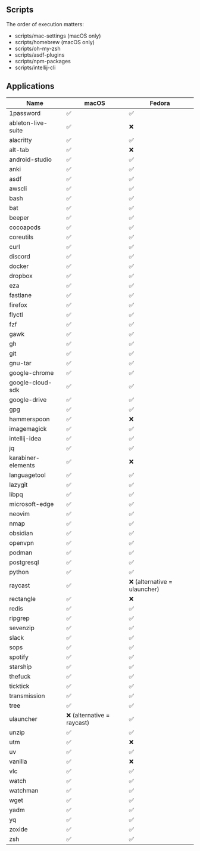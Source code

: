 ## Scripts

The order of execution matters:

- scripts/mac-settings (macOS only)
- scripts/homebrew (macOS only)
- scripts/oh-my-zsh
- scripts/asdf-plugins
- scripts/npm-packages
- scripts/intellij-cli

## Applications

| Name               | macOS                     | Fedora                      |
|--------------------|---------------------------|-----------------------------|
| 1password          | ✅                         | ✅                           |
| ableton-live-suite | ✅                         | ❌                           |
| alacritty          | ✅                         | ✅                           |
| alt-tab            | ✅                         | ❌                           |
| android-studio     | ✅                         | ✅                           |
| anki               | ✅                         | ✅                           |
| asdf               | ✅                         | ✅                           |
| awscli             | ✅                         | ✅                           |
| bash               | ✅                         | ✅                           |
| bat                | ✅                         | ✅                           |
| beeper             | ✅                         | ✅                           |
| cocoapods          | ✅                         | ✅                           |
| coreutils          | ✅                         | ✅                           |
| curl               | ✅                         | ✅                           |
| discord            | ✅                         | ✅                           |
| docker             | ✅                         | ✅                           |
| dropbox            | ✅                         | ✅                           |
| eza                | ✅                         | ✅                           |
| fastlane           | ✅                         | ✅                           |
| firefox            | ✅                         | ✅                           |
| flyctl             | ✅                         | ✅                           |
| fzf                | ✅                         | ✅                           |
| gawk               | ✅                         | ✅                           |
| gh                 | ✅                         | ✅                           |
| git                | ✅                         | ✅                           |
| gnu-tar            | ✅                         | ✅                           |
| google-chrome      | ✅                         | ✅                           |
| google-cloud-sdk   | ✅                         | ✅                           |
| google-drive       | ✅                         | ✅                           |
| gpg                | ✅                         | ✅                           |
| hammerspoon        | ✅                         | ❌                           |
| imagemagick        | ✅                         | ✅                           |
| intellij-idea      | ✅                         | ✅                           |
| jq                 | ✅                         | ✅                           |
| karabiner-elements | ✅                         | ❌                           |
| languagetool       | ✅                         | ✅                           |
| lazygit            | ✅                         | ✅                           |
| libpq              | ✅                         | ✅                           |
| microsoft-edge     | ✅                         | ✅                           |
| neovim             | ✅                         | ✅                           |
| nmap               | ✅                         | ✅                           |
| obsidian           | ✅                         | ✅                           |
| openvpn            | ✅                         | ✅                           |
| podman             | ✅                         | ✅                           |
| postgresql         | ✅                         | ✅                           |
| python             | ✅                         | ✅                           |
| raycast            | ✅                         | ❌ (alternative = ulauncher) |
| rectangle          | ✅                         | ❌                           |
| redis              | ✅                         | ✅                           |
| ripgrep            | ✅                         | ✅                           |
| sevenzip           | ✅                         | ✅                           |
| slack              | ✅                         | ✅                           |
| sops               | ✅                         | ✅                           |
| spotify            | ✅                         | ✅                           |
| starship           | ✅                         | ✅                           |
| thefuck            | ✅                         | ✅                           |
| ticktick           | ✅                         | ✅                           |
| transmission       | ✅                         | ✅                           |
| tree               | ✅                         | ✅                           |
| ulauncher          | ❌ (alternative = raycast) | ✅                           |
| unzip              | ✅                         | ✅                           |
| utm                | ✅                         | ❌                           |
| uv                 | ✅                         | ✅                           |
| vanilla            | ✅                         | ❌                           |
| vlc                | ✅                         | ✅                           |
| watch              | ✅                         | ✅                           |
| watchman           | ✅                         | ✅                           |
| wget               | ✅                         | ✅                           |
| yadm               | ✅                         | ✅                           |
| yq                 | ✅                         | ✅                           |
| zoxide             | ✅                         | ✅                           |
| zsh                | ✅                         | ✅                           |
